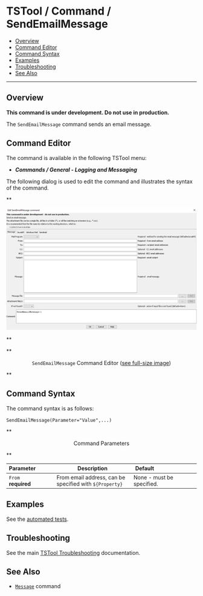# TSTool / Command / SendEmailMessage #

*   [Overview](#overview)
*   [Command Editor](#command-editor)
*   [Command Syntax](#command-syntax)
*   [Examples](#examples)
*   [Troubleshooting](#troubleshooting)
*   [See Also](#see-also)

-------------------------

## Overview ##

**This command is under development.  Do not use in production.**

The `SendEmailMessage` command sends an email message.

## Command Editor ##

The command is available in the following TSTool menu:

*   ***Commands / General - Logging and Messaging***

The following dialog is used to edit the command and illustrates the syntax of the command.

**<p style="text-align: center;">
![SendEmailMessage command editor](SendEmailMessage.png)
</p>**

**<p style="text-align: center;">
`SendEmailMessage` Command Editor (<a href="../SendEmailMessage.png">see full-size image</a>)
</p>**

## Command Syntax ##

The command syntax is as follows:

```text
SendEmailMessage(Parameter="Value",...)
```
**<p style="text-align: center;">
Command Parameters
</p>**

|**Parameter**&nbsp;&nbsp;&nbsp;&nbsp;&nbsp;&nbsp;&nbsp;&nbsp;&nbsp;&nbsp;&nbsp;|**Description**|**Default**&nbsp;&nbsp;&nbsp;&nbsp;&nbsp;&nbsp;&nbsp;&nbsp;&nbsp;&nbsp;&nbsp;&nbsp;&nbsp;&nbsp;&nbsp;&nbsp;&nbsp;&nbsp;&nbsp;&nbsp;&nbsp;&nbsp;&nbsp;&nbsp;&nbsp;&nbsp;&nbsp;|
|--------------|-----------------|-----------------|
|`From`<br>**required**|From email address, can be specified with `${Property}`|None - must be specified.|

## Examples ##

See the [automated tests](https://github.com/OpenCDSS/cdss-app-tstool-test/tree/master/test/commands/SendEmailMessage).

## Troubleshooting ##

See the main [TSTool Troubleshooting](../../troubleshooting/troubleshooting.md) documentation.

## See Also ##

*   [`Message`](../Message/Message.md) command

